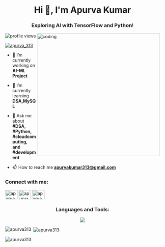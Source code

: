 <h1 align="center">Hi 👋, I'm Apurva Kumar</h1>
<h3 align="center">Exploring AI with TensorFlow and Python!</h3>
<img align="right" alt="coding" width="400" src="https://github.com/apurva313/apurva313/assets/102182985/29e36476-8397-4e2f-be2d-170c4586f5cf">

![profile views](https://komarev.com/ghpvc/?username=apurva313&style=flat-square)

<p align="left"> <a href="https://twitter.com/apurva_313" target="blank"><img src="https://img.shields.io/twitter/follow/apurva_313?logo=twitter&style=for-the-badge" alt="apurva_313" /></a> </p>

- 🔭 I’m currently working on **AI-ML Project**

- 🌱 I’m currently learning **DSA,MySQL**

- 💬 Ask me about **#DSA, #Python, #cloudcomputing, and #development**

- 📫 How to reach me **apurvakumar313@gmail.com**

<h3 align="left">Connect with me:</h3>
<p align="left">
<a href="https://twitter.com/apurva_313" target="blank"><img align="center" src="https://raw.githubusercontent.com/rahuldkjain/github-profile-readme-generator/master/src/images/icons/Social/twitter.svg" alt="apurva_313" height="30" width="40" /></a>
<a href="https://linkedin.com/in/apurva313" target="blank"><img align="center" src="https://raw.githubusercontent.com/rahuldkjain/github-profile-readme-generator/master/src/images/icons/Social/linked-in-alt.svg" alt="apurva313" height="30" width="40" /></a>
<a href="https://instagram.com/apurva313" target="blank"><img align="center" src="https://raw.githubusercontent.com/rahuldkjain/github-profile-readme-generator/master/src/images/icons/Social/instagram.svg" alt="apurva313" height="30" width="40" /></a>
</p>

<h3 align="center">Languages and Tools:</h3>

<p align="center">
  <a href="https://skillicons.dev">
    <img src="https://skillicons.dev/icons?i=java,mysql,cpp,c,react,css,js,html,figma,py,gcp,aws,github,matlab,tailwind,tensorflow,vscode,bootstrap,&perline=5" />
  </a>
</p>

<p><img align="left" src="https://github-readme-stats.vercel.app/api/top-langs?username=apurva313&show_icons=true&locale=en&layout=compact" alt="apurva313" /></p>

<p>&nbsp;<img align="center" src="https://github-readme-stats.vercel.app/api?username=apurva313&show_icons=true&locale=en" alt="apurva313" /></p>

<p><img align="center" src="https://github-readme-streak-stats.herokuapp.com/?user=apurva313&" alt="apurva313" /></p>
